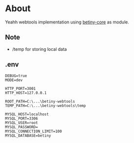 # About
Yeahh webtools implementation using [betiny-core](https://github.com/Braije/betiny-core) as module.

## Note
- /temp for storing local data

## .env

    DEBUG=true
    MODE=dev
    
    HTTP_PORT=3001
    HTTP_HOST=127.0.0.1
    
    ROOT_PATH=C:\...\betiny-webtools
    TEMP_PATH=C:\...\betiny-webtools\temp
    
    MYSQL_HOST=localhost
    MYSQL_PORT=3306
    MYSQL_USER=root
    MYSQL_PASSWORD=
    MYSQL_CONNECTION_LIMIT=100
    MYSQL_DATABASE=betiny
